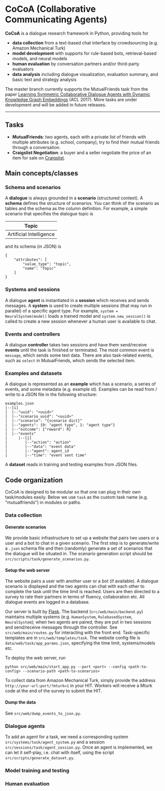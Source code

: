 # CoCoA (Collaborative Communicating Agents)

**CoCoA** is a dialogue research framework in Python, providing tools for
- **data collection** from a text-based chat interface by crowdsourcing (e.g. Amazon Mechanical Turk)
- **model development** with supports for rule-based bots, retrieval-based models, and neural models
- **human evaluation** by conversation partners and/or third-party evaluators
- **data analysis** including dialogue visualization, evaluation summary, and basic text and strategy analysis

The master branch currently supports the MutualFriends task from the paper [Learning Symmetric Collaborative Dialogue Agents with Dynamic Knowledge Graph Embeddings](https://arxiv.org/pdf/1704.07130.pdf) (ACL 2017). More tasks are under development and will be added in future releases.

----------

## Tasks
- **MutualFriends**: two agents, each with a private list of friends with multiple attributes (e.g. school, company), try to find their mutual friends through a conversation.
- **Craigslist Negotiation**: a buyer and a seller negotiate the price of an item for sale on [Craigslist](https://sfbay.craigslist.org/).

## Main concepts/classes
### Schema and scenarios
A **dialogue** is always grounded in a **scenario** (structured context). A **schema** defines the structure of scenarios. You can think of the scenario as tables and the schema as the column definition. For example, a simple scenario that specifies the dialogue topic is

| Topic      | 
| -------- | 
| Artificial Intelligence  | 

and its schema (in JSON) is
```
{
    "attributes": [
        "value_type": "topic",
        "name": "Topic"
    ]
}
```
### Systems and sessions
A dialogue **agent** is instantiated in a **session** which receives and sends messages. A **system** is used to create multiple sessions (that may run in parallel) of a specific agent type. For example, ```system = NeuralSystem(model)``` loads a trained model and ```system.new_session()``` is called to create a new session whenever a human user is available to chat.

### Events and controllers
A dialogue **controller** takes two sessions and have them send/receive **events** until the task is finished or terminated. The most common event is ```message```, which sends some text data. There are also task-related events, such as ```select``` in MutualFriends, which sends the selected item. 

### Examples and datasets
A dialogue is represented as an **example** which has a scenario, a series of events, and some metadata (e.g. example id). Examples can be read from / write to a JSON file in the following structure:
```
examples.json
|--[i]
|  |--"uuid": "<uuid>"
|  |--"scenario_uuid": "<uuid>"
|  |--"scenario": "{scenario dict}"
|  |--"agents": {0: "agent type", 1: "agent type"}
|  |--"outcome": {"reward": R}
|  |--"events"
|     |--[j]
|        |--"action": "action"
|        |--"data": "event data"
|        |--"agent": agent_id
|        |--"time": "event sent time"
```
A **dataset** reads in training and testing examples from JSON files.

## Code organization
CoCoA is designed to be modular so that one can plug in their own task/modules easily. Below we use ```task``` as the custom task name (e.g. "mutualfriends") in modules or paths.

### Data collection
#### Generate scenarios
We provide basic infrastructure to set up a website that pairs two users or a user and a bot to chat in a given scenario. The first step is to generate/write a ```.json``` schema file and then (randomly) generate a set of scenarios that the dialogue will be situated in. The scenario generation script should be ```src/scripts/task/generate_scenarios.py```.

#### Setup the web server
The website pairs a user with another user or a bot (if available). A dialogue scenario is displayed and the two agents can chat with each other to complete the task until the time limit is reached. Users are then directed to a survey to rate their partners in terms of fluency, collaboration etc. All dialogue events are logged in a database.

Our server is built by [Flask](http://flask.pocoo.org/). The backend (```src/web/main/backend.py```) maintains multiple systems (e.g. ```HumanSystem```, ```RulebasedSystem```, ```NeuralSystem```); when two agents are paired, they are put in two sessions and send/receive messages through the controller. See ```src/web/main/routes.py``` for interacting with the front end. Task-specific templates are in ```src/web/templates/task```. The website config file is ```data/web/task/app_params.json```, specifying the time limit, systems/models etc.

To deploy the web server, run
```
python src/web/main/start_app.py --port <port> --config <path-to-config> --scenario-path <path-to-scenarios>
```

To collect data from Amazon Mechanical Turk, simply provide the address ```http://your-url:port/?mturk=1``` in your HIT. Workers will receive a Mturk code at the end of the survey to submit the HIT.

#### Dump the data
See ```src/web/dump_events_to_json.py```.
### Dialogue agents
To add an agent for a task, we need a corresponding system ```src/systems/task/agent_system.py``` and a session ```src/sessions/task/agent_session.py```.
Once an agent is implemented, we can let it self-play, i.e. chat with itself, using the script ```src/scripts/generate_dataset.py```.
### Model training and testing
### Human evaluation


